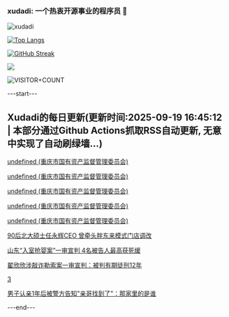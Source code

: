 ### xudadi: 一个热衷开源事业的程序员 👋

![xudadi](https://github-readme-stats-git-masterorgs-github-readme-stats-team.vercel.app/api?username=xudadi)

[![Top Langs](https://github-readme-stats.vercel.app/api/top-langs/?username=xudadi)](https://github.com/anuraghazra/github-readme-stats)

[![GitHub Streak](https://streak-stats.demolab.com?user=xudadi&locale=zh_Hans)](https://git.io/streak-stats)

![](https://raw.githubusercontent.com/xudadi/xudadi/main/assets/github-contribution-grid-snake.svg)

![VISITOR+COUNT](https://komarev.com/ghpvc/?username=xudadi&label=VISITOR+COUNT)


---start---

## Xudadi的每日更新(更新时间:2025-09-19 16:45:12 | 本部分通过Github Actions抓取RSS自动更新, 无意中实现了自动刷绿墙...)

[undefined (重庆市国有资产监督管理委员会)](https://dadilab.github.io/feeds/all.xml)

[undefined (重庆市国有资产监督管理委员会)](https://dadilab.github.io/feeds/all.xml)

[undefined (重庆市国有资产监督管理委员会)](https://dadilab.github.io/feeds/all.xml)

[undefined (重庆市国有资产监督管理委员会)](https://dadilab.github.io/feeds/all.xml)

[undefined (重庆市国有资产监督管理委员会)](https://dadilab.github.io/feeds/all.xml)

[90后北大硕士任永辉CEO 曾牵头胖东来模式门店调改](https://m.163.com/news/article/K9QC1UPT0514R9P4.html)

[山东“入室抢婴案”一审宣判 4名被告人最高获死缓](https://m.163.com/news/article/K9QHISJP0514R9OJ.html)

[翟欣欣涉敲诈勒索案一审宣判：被判有期徒刑12年](https://m.163.com/news/article/K9QHAQJ80534A4SC.html)

[3](https://m.163.com/touch/news/sub/domestic)

[男子认亲1年后被警方告知"亲哥找到了"：那家里的是谁](https://m.163.com/news/article/K9QGLDL200019B3E.html)

---end---
